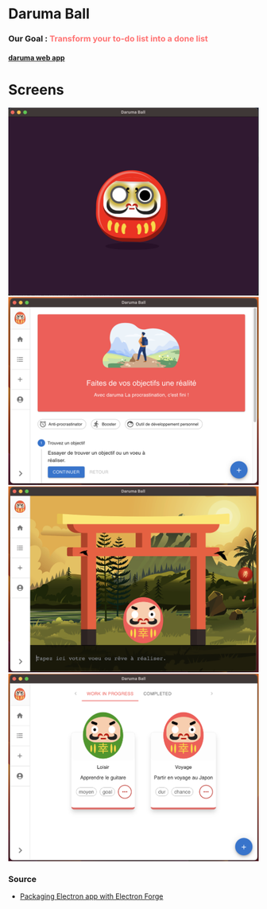 # Daruma Ball

### Our Goal : <span style='color: #ff7474'>Transform your to-do list into a done list</span>
#### [daruma web app](http://app.daruma-ball.surge.sh)

# Screens
![](markdown/demo_splash.png)
![](markdown/demo_home.png)
![](markdown/demo_creation.png)
![](markdown/demo_list.png)

### Source
- [Packaging Electron app with Electron Forge](https://www.electronjs.org/docs/latest/tutorial/tutorial-packaging)